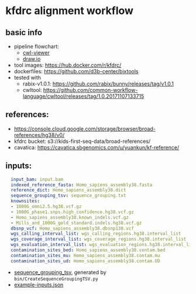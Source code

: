 # kfdrc alignment workflow
## basic info
- pipeline flowchart: 
  - [cwl-viewer](https://view.commonwl.org/workflows/github.com/kids-first/kf-alignment-workflow/blob/master/workflows/kfdrc_alignment_pipeline.cwl) 
  - [draw.io](https://tinyurl.com/y952jek2)
- tool images: https://hub.docker.com/r/kfdrc/
- dockerfiles: https://github.com/d3b-center/bixtools
- tested with
  - rabix-v1.0.1: https://github.com/rabix/bunny/releases/tag/v1.0.1
  - cwltool: https://github.com/common-workflow-language/cwltool/releases/tag/1.0.20171107133715

## references:
- https://console.cloud.google.com/storage/browser/broad-references/hg38/v0/
- kfdrc bucket: s3://kids-first-seq-data/broad-references/
- cavatica: https://cavatica.sbgenomics.com/u/yuankun/kf-reference/

## inputs:
```yaml
  input_bam: input.bam
  indexed_reference_fasta: Homo_sapiens_assembly38.fasta
  reference_dict: Homo_sapiens_assembly38.dict
  sequence_grouping_tsv: sequence_grouping.txt
  knownsites:
  - 1000G_omni2.5.hg38.vcf.gz
  - 1000G_phase1.snps.high_confidence.hg38.vcf.gz
  - Homo_sapiens_assembly38.known_indels.vcf.gz
  - Mills_and_1000G_gold_standard.indels.hg38.vcf.gz
  dbsnp_vcf: Homo_sapiens_assembly38.dbsnp138.vcf
  wgs_calling_interval_list: wgs_calling_regions.hg38.interval_list
  wgs_coverage_interval_list: wgs_coverage_regions.hg38.interval_list
  wgs_evaluation_interval_list: wgs_evaluation_regions.hg38.interval_list
  contamination_sites_bed: Homo_sapiens_assembly38.contam.bed
  contamination_sites_mu: Homo_sapiens_assembly38.contam.mu
  contamination_sites_ud: Homo_sapiens_assembly38.contam.UD
```
- [sequence_grouping_tsv](.examples/sequence_grouping.txt), generated by `bin/CreateSequenceGroupingTSV.py`
- [example-inputs.json](.examples/example-inputs.json)

